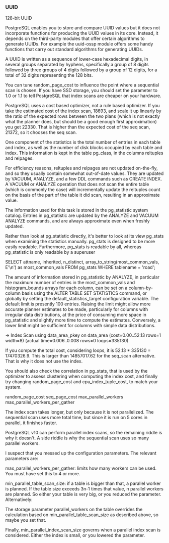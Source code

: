 ### UUID
128-bit UUID

PostgreSQL enables you to store and compare UUID values but it does not incorporate functions for producing the UUID values in its core. Instead, it depends on the third-party modules that offer certain algorithms to generate UUIDs. For example the uuid-ossp module offers some handy functions that carry out standard algorithms for generating UUIDs.

A UUID is written as a sequence of lower-case hexadecimal digits, in several groups separated by hyphens, specifically a group of 8 digits followed by three groups of 4 digits followed by a group of 12 digits, for a total of 32 digits representing the 128 bits.

You can tune random_page_cost to influence the point where a sequential scan is chosen. If you have SSD storage, you should set the parameter to 1.0 or 1.1 to tell PostgreSQL that index scans are cheaper on your hardware.

PostgreSQL uses a cost based optimizer, not a rule based optimizer. If you take the estimated cost of the index scan, 18693, and scale it up linearly by the ratio of the expected rows between the two plans (which is not exactly what the planner does, but should be a good enough first approximation) you get 22330. That is higher than the expected cost of the seq scan, 21372, so it chooses the seq scan.

One component of the statistics is the total number of entries in each table and index, as well as the number of disk blocks occupied by each table and index. This information is kept in the table pg_class, in the columns reltuples and relpages. 

For efficiency reasons, reltuples and relpages are not updated on-the-fly, and so they usually contain somewhat out-of-date values. They are updated by VACUUM, ANALYZE, and a few DDL commands such as CREATE INDEX. A VACUUM or ANALYZE operation that does not scan the entire table (which is commonly the case) will incrementally update the reltuples count on the basis of the part of the table it did scan, resulting in an approximate value. 

The information used for this task is stored in the pg_statistic system catalog. Entries in pg_statistic are updated by the ANALYZE and VACUUM ANALYZE commands, and are always approximate even when freshly updated.

Rather than look at pg_statistic directly, it's better to look at its view pg_stats when examining the statistics manually. pg_stats is designed to be more easily readable. Furthermore, pg_stats is readable by all, whereas pg_statistic is only readable by a superuser

SELECT attname, inherited, n_distinct,
       array_to_string(most_common_vals, E'\n') as most_common_vals
FROM pg_stats
WHERE tablename = 'road';

The amount of information stored in pg_statistic by ANALYZE, in particular the maximum number of entries in the most_common_vals and histogram_bounds arrays for each column, can be set on a column-by-column basis using the ALTER TABLE SET STATISTICS command, or globally by setting the default_statistics_target configuration variable. The default limit is presently 100 entries. Raising the limit might allow more accurate planner estimates to be made, particularly for columns with irregular data distributions, at the price of consuming more space in pg_statistic and slightly more time to compute the estimates. Conversely, a lower limit might be sufficient for columns with simple data distributions.

->  Index Scan using data_area_pkey on data_area  (cost=0.00..52.13 rows=1 width=8) 
    (actual time=0.006..0.008 rows=0 loops=335130)

If you compute the total cost, considering loops, it is 52.13 * 335130 = 17470326.9. This is larger than 14857017.62 for the seq_scan alternative. That is why it does not use the index.

You should also check the correlation in pg_stats, that is used by the optimizer to assess clustering when computing the index cost, and finally try changing random_page_cost and cpu_index_tuple_cost, to match your system.

random_page_cost 
seq_page_cost
max_parallel_workers 
max_parallel_workers_per_gather

The index scan takes longer, but only because it is not parallelized. The sequential scan uses more total time, but since it is run on 5 cores in parallel, it finishes faster.

PostgreSQL v10 can perform parallel index scans, so the remaining riddle is why it doesn't. A side riddle is why the sequential scan uses so many parallel workers.

I suspect that you messed up the configuration parameters. The relevant parameters are:

max_parallel_workers_per_gather: limits how many workers can be used. You must have set this to 4 or more.

min_parallel_table_scan_size: if a table is bigger than that, a parallel worker is planned. If the table size exceeds 3n-1 times that value, n parallel workers are planned. So either your table is very big, or you reduced the parameter. Alternatively:

The storage parameter parallel_workers on the table overrides the calculation based on min_parallel_table_scan_size as described above, so maybe you set that.

Finally, min_parallel_index_scan_size governs when a parallel index scan is considered. Either the index is small, or you lowered the parameter.


